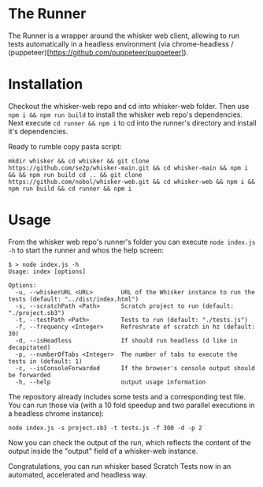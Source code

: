 # The Runner

The Runner is a wrapper around the whisker web client, allowing to run tests automatically in a headless environment (via chrome-headless / (puppeteer)[https://github.com/puppeteer/puppeteer]).

# Installation

Checkout the whisker-web repo and cd into whisker-web folder. Then use `npm i && npm run build` to install the whisker web repo's dependencies. Next execute `cd runner && npm i` to cd into the runner's directory and install it's dependencies.

Ready to rumble copy pasta script:
```
mkdir whisker && cd whisker && git clone https://github.com/se2p/whisker-main.git && cd whisker-main && npm i && && npm run build cd .. && git clone https://github.com/nobol/whisker-web.git && cd whisker-web && npm i && npm run build && cd runner && npm i
```

# Usage

From the whisker web repo's runner's folder you can execute `node index.js -h` to start the runner and whos the help screen:
```
$ > node index.js -h
Usage: index [options]

Options:
  -u, --whiskerURL <URL>        URL of the Whisker instance to run the tests (default: "../dist/index.html")
  -s, --scratchPath <Path>      Scratch project to run (default: "./project.sb3")
  -t, --testPath <Path>         Tests to run (default: "./tests.js")
  -f, --frequency <Integer>     Refreshrate of scratch in hz (default: 30)
  -d, --isHeadless              If should run headless (d like in decapitated)
  -p, --numberOfTabs <Integer>  The number of tabs to execute the tests in (default: 1)
  -c, --isConsoleForwarded      If the browser's console output should be forwarded
  -h, --help                    output usage information
```

The repository already includes some tests and a corresponding test file. You can run those via (with a 10 fold speedup and two parallel executions in a headless chrome instance):
```
node index.js -s project.sb3 -t tests.js -f 300 -d -p 2
```
Now you can check the output of the run, which reflects the content of the output inside the "output" field of a whisker-web instance.

Congratulations, you can run whisker based Scratch Tests now in an automated, accelerated and headless way.
